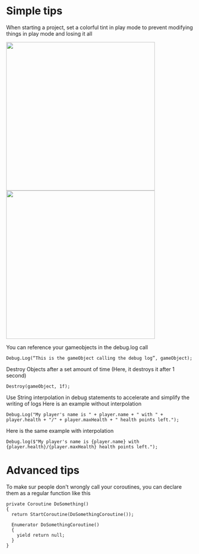 <H1> Simple tips </H1>

When starting a project, set a colorful tint in play mode to prevent modifying things in play mode and losing it all

<img src="https://user-images.githubusercontent.com/68881297/157872924-ecc4ebc7-3077-408e-8a18-148b6c770f45.png" width="400">
<img src="https://user-images.githubusercontent.com/68881297/157872904-2da208a2-fd04-4927-88bb-45efdece732c.png" width="400">


You can reference your gameobjects in the debug.log call
```
Debug.Log(“This is the gameObject calling the debug log”, gameObject);
```

Destroy Objects after a set amount of time (Here, it destroys it after 1 second)
```
Destroy(gameObject, 1f);
```

Use String interpolation in debug statements to accelerate and simplify the writing of logs
Here is an example without interpolation
```
Debug.Log("My player's name is " + player.name + " with " + player.health + "/" + player.maxHealth + " health points left.");
```
Here is the same example with interpolation
```
Debug.log($"My player's name is {player.name} with {player.health}/{player.maxHealth} health points left.");
```


<H1> Advanced tips </H1>

To make sur people don't wrongly call your coroutines, you can declare them as a regular function like this
```
private Coroutine DoSomething()
{
  return StartCoroutine(DoSomethingCoroutine());
  
  Enumerator DoSomethingCoroutine()
  {
    yield return null;
  }
}
```
